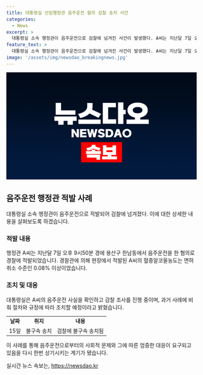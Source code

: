 ```yaml
---
title: 대통령실 선임행정관 음주운전 혐의 검찰 송치 사건
categories:
  - News
excerpt: >
  대통령실 소속 행정관이 음주운전으로 검찰에 넘겨진 사건이 발생했다. A씨는 지난달 7일 오후 9시50분경 용산구에서 음주운전을 하다가 경찰에 적발되었으며, 혈중알코올농도는 면허취소 수준(0.08% 이상)이었다. 대통령실은 현재 A씨의 음주운전 사실을 확인하고 감찰 조사를 진행 중이며, 과거 사례에 비춰 절차와 규정에 따라 조치할 것이라 밝혔다.
feature_text: >
  대통령실 소속 행정관이 음주운전으로 검찰에 넘겨진 사건이 발생했다. A씨는 지난달 7일 오후 9시50분경 용산구에서 음주운전을 하다가 경찰에 적발되었으며, 혈중알코올농도는 면허취소 수준(0.08% 이상)이었다. 대통령실은 현재 A씨의 음주운전 사실을 확인하고 감찰 조사를 진행 중이며, 과거 사례에 비춰 절차와 규정에 따라 조치할 것이라 밝혔다.
image: '/assets/img/newsdao_breakingnews.jpg'
---
```


<p><img src="/assets/img/newsdao_breakingnews.jpg" alt="implanttips 속보" /></p>

<h2 data-ke-size="size26">음주운전 행정관 적발 사례</h2>

<p data-ke-size="size16">대통령실 소속 행정관이 음주운전으로 적발되어 검찰에 넘겨졌다. 이에 대한 상세한 내용을 살펴보도록 하겠습니다.</p>

<h3>적발 내용</h3>

<p data-ke-size="size16">행정관 A씨는 지난달 7일 오후 9시50분 경에 용산구 한남동에서 음주운전을 한 혐의로 경찰에 적발되었습니다. 경찰관에 의해 현장에서 적발된 A씨의 혈중알코올농도는 면허취소 수준인 0.08% 이상이었습니다.</p>

<h3>조치 및 대응</h3>

<p data-ke-size="size16">대통령실은 A씨의 음주운전 사실을 확인하고 감찰 조사를 진행 중이며, 과거 사례에 비춰 절차와 규정에 따라 조치할 예정이라고 밝혔습니다.</p>

<table>
    <tr>
        <td style="text-align: center; height: 17px;"><b>날짜</b></td>
        <td style="text-align: center; height: 17px;"><b>취지</b></td>
        <td style="text-align: center; height: 17px;"><b>내용</b></td>
    </tr>
    <tr>
        <td style="text-align: center; height: 17px;">15일</td>
        <td style="text-align: center; height: 17px;">불구속 송치</td>
        <td style="text-align: center; height: 17px;">검찰에 불구속 송치됨</td>
    </tr>
</table>

<p data-ke-size="size16">이 사례를 통해 음주운전으로부터의 사회적 문제와 그에 따른 엄중한 대응이 요구되고 있음을 다시 한번 상기시키는 계기가 됐습니다.</p>
실시간 뉴스 속보는, <a href="https://newsdao.kr" rel="dofollow">https://newsdao.kr</a>


